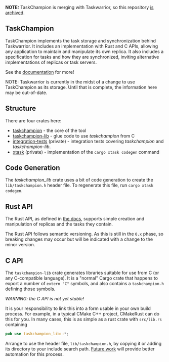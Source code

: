 **NOTE:** TaskChampion is merging with Taskwarrior, so this repository [is archived](https://github.com/taskchampion/taskchampion/discussions/360).

TaskChampion
------------

TaskChampion implements the task storage and synchronization behind Taskwarrior.
It includes an implementation with Rust and C APIs, allowing any application to maintain and manipulate its own replica.
It also includes a specification for tasks and how they are synchronized, inviting alternative implementations of replicas or task servers.

See the [documentation](https://gothenburgbitfactory.github.io/taskwarrior/taskchampion/) for more!

NOTE: Taskwarrior is currently in the midst of a change to use TaskChampion as its storage.
Until that is complete, the information here may be out-of-date.

## Structure

There are four crates here:

 * [taskchampion](./taskchampion) - the core of the tool
 * [taskchampion-lib](./lib) - glue code to use _taskchampion_ from C
 * [integration-tests](./integration-tests) (private) - integration tests covering _taskchampion_ and _taskchampion-lib_.
 * [xtask](./xtask) (private) - implementation of the `cargo xtask codegen` command

## Code Generation

The _taskchampion_lib_ crate uses a bit of code generation to create the `lib/taskchampion.h` header file.
To regenerate this file, run `cargo xtask codegen`.

## Rust API

The Rust API, as defined in [the docs](https://docs.rs/taskchampion/latest/taskchampion/), supports simple creation and manipulation of replicas and the tasks they contain.

The Rust API follows semantic versioning.
As this is still in the `0.x` phase, so breaking changes may occur but will be indicated with a change to the minor version.

## C API

The `taskchampion-lib` crate generates libraries suitable for use from C (or any C-compatible language).
It is a "normal" Cargo crate that happens to export a number of `extern "C"` symbols, and also contains a `taskchampion.h` defining those symbols.

*WARNING: the C API is not yet stable!*

It is your responsibility to link this into a form usable in your own build process.
For example, in a typical CMake C++ project, CMakeRust can do this for you.
In many cases, this is as simple as a rust crate with `src/lib.rs` containing

```rust
pub use taskchampion_lib::*;
```

Arrange to use the header file, `lib/taskchampion.h`, by copying it or adding its directory to your include search path.
[Future work](https://github.com/GothenburgBitFactory/taskwarrior/issues/2870) will provide better automation for this process.
